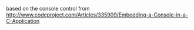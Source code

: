 based on the console control from http://www.codeproject.com/Articles/335909/Embedding-a-Console-in-a-C-Application